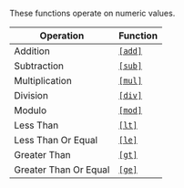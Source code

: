 These functions operate on numeric values.

|Operation|Function|
|---------|--------|
|Addition|[`[add]`](/language/functions#add)|
|Subtraction|[`[sub]`](/language/functions#sub)|
|Multiplication|[`[mul]`](/language/functions#mul)|
|Division|[`[div]`](/language/functions#div)|
|Modulo|[`[mod]`](/language/functions#mod)|
|Less Than|[`[lt]`](/language/functions#lt)|
|Less Than Or Equal|[`[le]`](/language/functions#le)|
|Greater Than|[`[gt]`](/language/functions#gt)|
|Greater Than Or Equal|[`[ge]`](/language/functions#ge)|